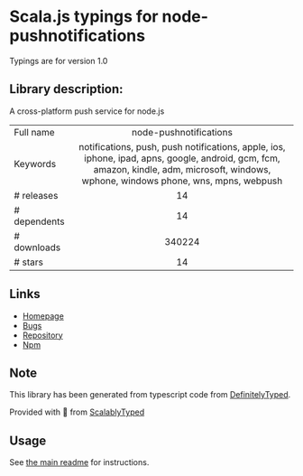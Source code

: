 
# Scala.js typings for node-pushnotifications

Typings are for version 1.0

## Library description:
A cross-platform push service for node.js

|                    |                 |
| ------------------ | :-------------: |
| Full name          | node-pushnotifications |
| Keywords           | notifications, push, push notifications, apple, ios, iphone, ipad, apns, google, android, gcm, fcm, amazon, kindle, adm, microsoft, windows, wphone, windows phone, wns, mpns, webpush |
| # releases         | 14 |
| # dependents       | 14 |
| # downloads        | 340224 |
| # stars            | 14 |

## Links
- [Homepage](https://github.com/appfeel/node-pushnotifications)
- [Bugs](https://github.com/appfeel/node-pushnotifications)
- [Repository](https://github.com/appfeel/node-pushnotifications)
- [Npm](https://www.npmjs.com/package/node-pushnotifications)
    


## Note
This library has been generated from typescript code from [DefinitelyTyped](https://definitelytyped.org).

Provided with :purple_heart: from [ScalablyTyped](https://github.com/oyvindberg/ScalablyTyped)

## Usage
See [the main readme](../../readme.md) for instructions.


